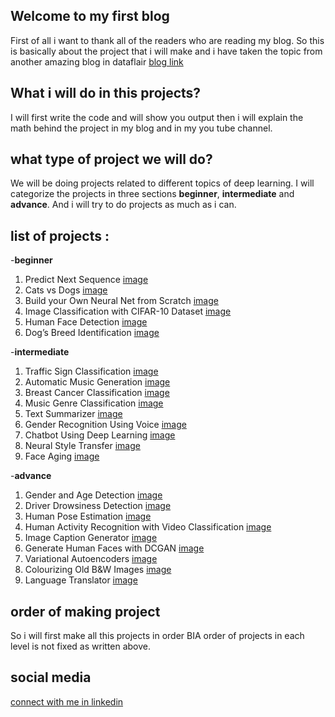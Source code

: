 ## Welcome to my first blog

First of all i want to thank all of the readers who are reading my blog. 
So this is basically about the project that i will make and i have taken the topic from another amazing blog in dataflair [blog link](https://data-flair.training/blogs/deep-learning-project-ideas/)

## What i will do in this projects?

I will first write the code and will show you output then i will explain the math behind the project in my blog and in my you tube channel. 

## what type of project we will do?

We will be doing projects related to different topics of deep learning. I will categorize the projects in three sections **beginner**, **intermediate** and **advance**. And i will try to do projects as much as i can.

## list of projects : 

-**beginner**
  1. Predict Next Sequence
  [image]()
  2. Cats vs Dogs
  [image]()
  3. Build your Own Neural Net from Scratch
  [image]()
  4. Image Classification with CIFAR-10 Dataset
  [image]()
  5. Human Face Detection
  [image]()
  6. Dog’s Breed Identification
  [image]()

-**intermediate**
  1. Traffic Sign Classification
  [image]()
  2. Automatic Music Generation
  [image]()
  3. Breast Cancer Classification
  [image]()
  4. Music Genre Classification
  [image]()
  5. Text Summarizer
  [image]()
  6. Gender Recognition Using Voice
  [image]()
  7. Chatbot Using Deep Learning
  [image]()
  8. Neural Style Transfer
  [image]()
  9. Face Aging
  [image]()

-**advance**
  1. Gender and Age Detection
  [image]()
  2. Driver Drowsiness Detection
  [image]()
  3. Human Pose Estimation
  [image]()
  4. Human Activity Recognition with Video Classification
  [image]()
  5. Image Caption Generator
  [image]()
  6. Generate Human Faces with DCGAN
  [image]()
  7. Variational Autoencoders
  [image]()
  8. Colourizing Old B&W Images
  [image]()
  9. Language Translator
  [image]()

## order of making project 

So i will first make all this projects in order BIA order of projects in each level is not fixed as written above.

## social media
[connect with me in linkedin](www.linkedin.com/in/anubhav-yadav-667515191)

